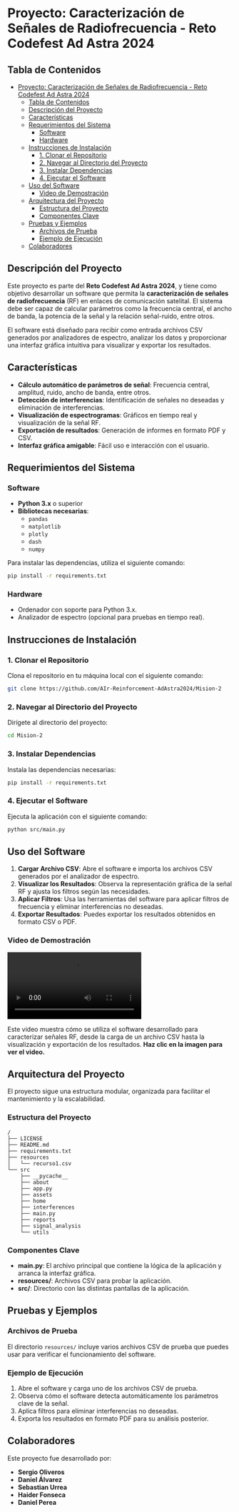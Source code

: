 # Proyecto: Caracterización de Señales de Radiofrecuencia - Reto Codefest Ad Astra 2024

## Tabla de Contenidos

- [Proyecto: Caracterización de Señales de Radiofrecuencia - Reto Codefest Ad Astra 2024](#proyecto-caracterización-de-señales-de-radiofrecuencia---reto-codefest-ad-astra-2024)
  - [Tabla de Contenidos](#tabla-de-contenidos)
  - [Descripción del Proyecto](#descripción-del-proyecto)
  - [Características](#características)
  - [Requerimientos del Sistema](#requerimientos-del-sistema)
    - [Software](#software)
    - [Hardware](#hardware)
  - [Instrucciones de Instalación](#instrucciones-de-instalación)
    - [1. Clonar el Repositorio](#1-clonar-el-repositorio)
    - [2. Navegar al Directorio del Proyecto](#2-navegar-al-directorio-del-proyecto)
    - [3. Instalar Dependencias](#3-instalar-dependencias)
    - [4. Ejecutar el Software](#4-ejecutar-el-software)
  - [Uso del Software](#uso-del-software)
    - [Video de Demostración](#video-de-demostración)
  - [Arquitectura del Proyecto](#arquitectura-del-proyecto)
    - [Estructura del Proyecto](#estructura-del-proyecto)
    - [Componentes Clave](#componentes-clave)
  - [Pruebas y Ejemplos](#pruebas-y-ejemplos)
    - [Archivos de Prueba](#archivos-de-prueba)
    - [Ejemplo de Ejecución](#ejemplo-de-ejecución)
  - [Colaboradores](#colaboradores)

## Descripción del Proyecto

Este proyecto es parte del **Reto Codefest Ad Astra 2024**, y tiene como objetivo desarrollar un software que permita la **caracterización de señales de radiofrecuencia** (RF) en enlaces de comunicación satelital. El sistema debe ser capaz de calcular parámetros como la frecuencia central, el ancho de banda, la potencia de la señal y la relación señal-ruido, entre otros.

El software está diseñado para recibir como entrada archivos CSV generados por analizadores de espectro, analizar los datos y proporcionar una interfaz gráfica intuitiva para visualizar y exportar los resultados.

## Características

- **Cálculo automático de parámetros de señal**: Frecuencia central, amplitud, ruido, ancho de banda, entre otros.
- **Detección de interferencias**: Identificación de señales no deseadas y eliminación de interferencias.
- **Visualización de espectrogramas**: Gráficos en tiempo real y visualización de la señal RF.
- **Exportación de resultados**: Generación de informes en formato PDF y CSV.
- **Interfaz gráfica amigable**: Fácil uso e interacción con el usuario.

## Requerimientos del Sistema

### Software

- **Python 3.x** o superior
- **Bibliotecas necesarias**:
  - `pandas`
  - `matplotlib`
  - `plotly`
  - `dash`
  - `numpy`

Para instalar las dependencias, utiliza el siguiente comando:

```bash
pip install -r requirements.txt
```

### Hardware

- Ordenador con soporte para Python 3.x.
- Analizador de espectro (opcional para pruebas en tiempo real).

## Instrucciones de Instalación

### 1. Clonar el Repositorio

Clona el repositorio en tu máquina local con el siguiente comando:

```bash
git clone https://github.com/AIr-Reinforcement-AdAstra2024/Mision-2
```

### 2. Navegar al Directorio del Proyecto

Dirígete al directorio del proyecto:

```bash
cd Mision-2
```

### 3. Instalar Dependencias

Instala las dependencias necesarias:

```bash
pip install -r requirements.txt
```

### 4. Ejecutar el Software

Ejecuta la aplicación con el siguiente comando:

```bash
python src/main.py
```

## Uso del Software

1. **Cargar Archivo CSV**: Abre el software e importa los archivos CSV generados por el analizador de espectro.
2. **Visualizar los Resultados**: Observa la representación gráfica de la señal RF y ajusta los filtros según las necesidades.
3. **Aplicar Filtros**: Usa las herramientas del software para aplicar filtros de frecuencia y eliminar interferencias no deseadas.
4. **Exportar Resultados**: Puedes exportar los resultados obtenidos en formato CSV o PDF.

### Video de Demostración

![Video de Demostración](Demo.mp4)

Este video muestra cómo se utiliza el software desarrollado para caracterizar señales RF, desde la carga de un archivo CSV hasta la visualización y exportación de los resultados. **Haz clic en la imagen para ver el video.**

## Arquitectura del Proyecto

El proyecto sigue una estructura modular, organizada para facilitar el mantenimiento y la escalabilidad.

### Estructura del Proyecto

```
/
├── LICENSE
├── README.md
├── requirements.txt
├── resources
│   └── recurso1.csv
└── src
    ├── __pycache__
    ├── about
    ├── app.py
    ├── assets
    ├── home
    ├── interferences
    ├── main.py
    ├── reports
    ├── signal_analysis
    └── utils
```

### Componentes Clave

- **main.py**: El archivo principal que contiene la lógica de la aplicación y arranca la interfaz gráfica.
- **resources/**: Archivos CSV para probar la aplicación.
- **src/**: Directorio con las distintas pantallas de la aplicación.

## Pruebas y Ejemplos

### Archivos de Prueba

El directorio `resources/` incluye varios archivos CSV de prueba que puedes usar para verificar el funcionamiento del software.

### Ejemplo de Ejecución

1. Abre el software y carga uno de los archivos CSV de prueba.
2. Observa cómo el software detecta automáticamente los parámetros clave de la señal.
3. Aplica filtros para eliminar interferencias no deseadas.
4. Exporta los resultados en formato PDF para su análisis posterior.

## Colaboradores

Este proyecto fue desarrollado por:

- **Sergio Oliveros**
- **Daniel Álvarez**
- **Sebastian Urrea**
- **Haider Fonseca**
- **Daniel Perea**
